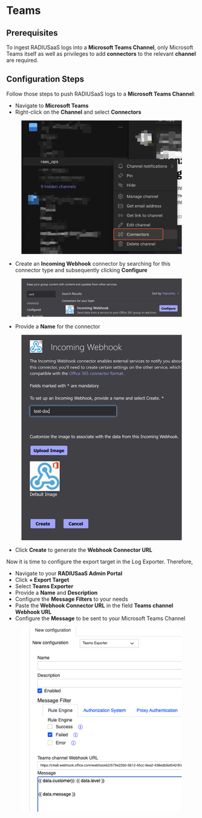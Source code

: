 # Teams

## Prerequisites

To ingest RADIUSaaS logs into a **Microsoft Teams Channel**, only Microsoft Teams itself as well as privileges to add **connectors** to the relevant **channel** are required.

## Configuration Steps

Follow those steps to push RADIUSaaS logs to a **Microsoft Teams Channel**:

* Navigate to **Microsoft Teams**
* Right-click on the **Channel** and select **Connectors**

<figure><img src="../../../.gitbook/assets/image (23) (2).png" alt=""><figcaption></figcaption></figure>

* Create an **Incoming Webhook** connector by searching for this connector type and subsequently clicking **Configure**

<figure><img src="../../../.gitbook/assets/image (11).png" alt=""><figcaption></figcaption></figure>

* Provide a **Name** for the connector

<figure><img src="../../../.gitbook/assets/image (22).png" alt=""><figcaption></figcaption></figure>

* Click **Create** to generate the **Webhook Connector URL**

Now it is time to configure the export target in the Log Exporter. Therefore,

* Navigate to your **RADIUSaaS Admin Portal**
* Click **+ Export Target**
* Select **Teams Exporter**
* Provide a **Name** and **Description**
* Configure the **Message Filters** to your needs
* Paste the **Webhook Connector URL** in the field **Teams channel Webhook URL**
* Configure the **Message** to be sent to your Microsoft Teams Channel

<figure><img src="../../../.gitbook/assets/image (12) (2).png" alt=""><figcaption></figcaption></figure>
